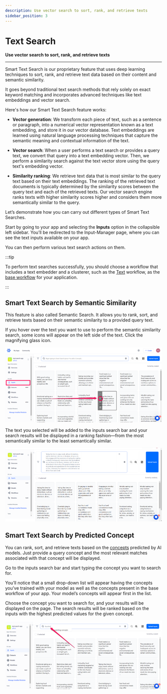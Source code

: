 ```yaml
---
description: Use vector search to sort, rank, and retrieve texts
sidebar_position: 3
---
```


# Text Search

**Use vector search to sort, rank, and retrieve texts**
<hr />

Smart Text Search is our proprietary feature that uses deep learning techniques to sort, rank, and retrieve text data based on their content and semantic similarity. 

It goes beyond traditional text search methods that rely solely on exact keyword matching and incorporates advanced techniques like text embeddings and vector search.

Here's how our Smart Text Search feature works:

- **Vector generation**: We transform each piece of text, such as a sentence or paragraph, into a numerical vector representation known as a text embedding, and store it in our vector database. Text embeddings are learned using natural language processing techniques that capture the semantic meaning and contextual information of the text.

- **Vector search**: When a user performs a text search or provides a query text, we convert that query into a text embedding vector. Then, we perform a similarity search against the text vector store using the query text's embedding vector.

- **Similarity ranking**: We retrieve text data that is most similar to the query text based on their text embeddings. The ranking of the retrieved text documents is typically determined by the similarity scores between the query text and each of the retrieved texts. Our vector search engine ranks texts with higher similarity scores higher and considers them more semantically similar to the query.

Let’s demonstrate how you can carry out different types of Smart Text Searches.  

Start by going to your app and selecting the **Inputs** option in the collapsible left sidebar. You’ll be redirected to the Input-Manager page, where you can see the text inputs available on your app. 

You can then perform various text search actions on them. 

:::tip

To perform text searches successfully, you should choose a workflow that includes a text embedder and a clusterer, such as the [Text](https://clarifai.com/clarifai/main/workflows/Text) workflow, as the [base workflow](https://docs.clarifai.com/portal-guide/workflows/base-workflows/) for your application.

:::

## Smart Text Search by Semantic Similarity

This feature is also called Semantic Search. It allows you to rank, sort, and retrieve texts based on their semantic similarity to a provided query text. 

If you hover over the text you want to use to perform the semantic similarity search, some icons will appear on the left side of the text. Click the magnifying glass icon. 

![smart image search by visual similarity](/img/smart-search/search_5.png)

The text you selected will be added to the inputs search bar and your search results will be displayed in a ranking fashion—from the most semantically similar to the least semantically similar.

![smart image search by visual similarity](/img/smart-search/search_6.png)

## Smart Text Search by Predicted Concept

You can rank, sort, and retrieve texts based on the [concepts]( https://docs.clarifai.com/portal-guide/concepts/create-get-update-delete) predicted by AI models. Just provide a query concept and the most relevant matches associated with that concept will be displayed. 

Go to the inputs search bar and start typing the concept you want to search for. 

You’ll notice that a small drop-down list will appear having the concepts you’ve trained with your model as well as the concepts present in the base workflow of your app. Your model’s concepts will appear first in the list. 

Choose the concept you want to search for, and your results will be displayed on the page.  The search results will be ranked based on the inputs with the highest predicted values for the given concept.

![smart image search results](/img/smart-search/search_7.png)







